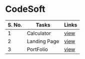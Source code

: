 # CodeSoft

| S. No. | Tasks | Links |
|----------|----------|----------|
| 1 | Calculator | [view](http://another-example.com) |
| 2 | Landing Page | [view](http://another-example.com) |
| 3 | PortFolio | [view](http://another-example.com) |
